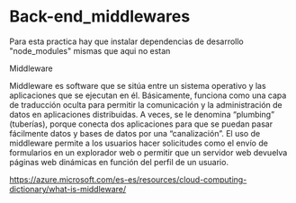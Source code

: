 # Back-end_middlewares

Para esta practica hay que instalar dependencias de desarrollo "node_modules" mismas que aqui no estan

Middleware

Middleware es software que se sitúa entre un sistema operativo y las aplicaciones que se ejecutan en él. Básicamente, funciona como una capa de traducción oculta para permitir la comunicación y la administración de datos en aplicaciones distribuidas. A veces, se le denomina “plumbing” (tuberías), porque conecta dos aplicaciones para que se puedan pasar fácilmente datos y bases de datos por una “canalización”. El uso de middleware permite a los usuarios hacer solicitudes como el envío de formularios en un explorador web o permitir que un servidor web devuelva páginas web dinámicas en función del perfil de un usuario.

https://azure.microsoft.com/es-es/resources/cloud-computing-dictionary/what-is-middleware/
